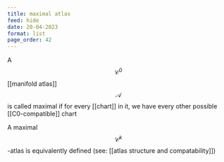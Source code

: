 ```yaml
---
title: maximal atlas
feed: hide
date: 20-04-2023
format: list
page_order: 42
---
```



A $$\mathcal C^0$$ [[manifold atlas]] $$\mathscr A$$ is called maximal if for every [[chart]] in it, we have every other possible [[C0-compatible]] chart

A maximal $$\mathcal C^k$$-atlas is equivalently defined (see: [[atlas structure and compatability]])